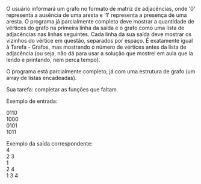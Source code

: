 O usuário informará um grafo no formato de matriz de adjacências, onde '0' representa a ausência de uma aresta e '1' representa a presença de uma aresta. O programa já parcialmente completo deve mostrar a quantidade de vértices do grafo na primeira linha da saída e o grafo como uma lista de adjacências nas linhas seguintes. Cada linha da sua saída deve mostrar os vizinhos do vértice em questão, separados por espaço. É exatamente igual à Tarefa - Grafos, mas mostrando o número de vértices antes da lista de adjacência (ou seja, não dá para usar a solução que mostrei em aula que ia lendo e printando, nem perca tempo).  

O programa está parcialmente completo, já com uma estrutura de grafo (um array de listas encadeadas).   

Sua tarefa: completar as funções que faltam.  

Exemplo de entrada:  

0110  
1000  
0101  
1011  

Exemplo da saída correspondente:  
4  
2 3  
1  
2 4  
1 3 4  

